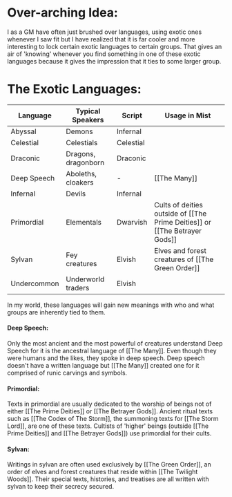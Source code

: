 # Over-arching Idea:
I as a GM have often just brushed over languages, using exotic ones whenever I saw fit but I have realized that it is far cooler and more interesting to lock certain exotic languages to certain groups. That gives an air of 'knowing' whenever you find something in one of these exotic languages because it gives the impression that it ties to some larger group.
# The Exotic Languages:
| Language | Typical Speakers | Script | **Usage in Mist** |
| ---- | ---- | ---- | ---- |
| Abyssal | Demons | Infernal |  |
| Celestial | Celestials | Celestial |  |
| Draconic | Dragons, dragonborn | Draconic |  |
| Deep Speech | Aboleths, cloakers | - | [[The Many]] |
| Infernal | Devils | Infernal |  |
| Primordial | Elementals | Dwarvish | Cults of deities outside of [[The Prime Deities]] or [[The Betrayer Gods]] |
| Sylvan | Fey creatures | Elvish | Elves and forest creatures of [[The Green Order]] |
| Undercommon | Underworld traders | Elvish |  |
In my world, these languages will gain new meanings with who and what groups are inherently tied to them.

#### Deep Speech:
Only the most ancient and the most powerful of creatures understand Deep Speech for it is the ancestral language of [[The Many]]. Even though they were humans and the likes, they spoke in deep speech. Deep speech doesn't have a written language but [[The Many]] created one for it comprised of runic carvings and symbols. 
#### Primordial:
Texts in primordial are usually dedicated to the worship of beings not of either [[The Prime Deities]] or [[The Betrayer Gods]]. Ancient ritual texts such as [[The Codex of The Storm]], the summoning texts for [[The Storm Lord]], are one of these texts. Cultists of 'higher' beings (outside [[The Prime Deities]] and [[The Betrayer Gods]]) use primordial for their cults.  
#### Sylvan:
Writings in sylvan are often used exclusively by [[The Green Order]], an order of elves and forest creatures that reside within [[The Twilight Woods]]. Their special texts, histories, and treatises are all written with sylvan to keep their secrecy secured. 